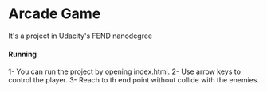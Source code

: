 # Arcade Game

It's a project in Udacity's FEND nanodegree

#### Running
1- You can run the project by opening index.html.
2- Use arrow keys to control the player.
3- Reach to th end point without collide with the enemies.


